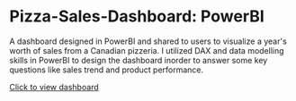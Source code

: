# Pizza-Sales-Dashboard: PowerBI
A dashboard designed in PowerBI and shared to users to visualize a year's worth of sales from a Canadian pizzeria. I utilized DAX and data modelling skills in PowerBI to design the dashboard inorder to answer some key questions like sales trend and product performance.

[Click to view dashboard](https://app.powerbi.com/view?r=eyJrIjoiOTBjZWM0MDEtMTQ5NS00ZDAzLTgyZTQtYTc2ZDdlYjI4ODIxIiwidCI6IjBiNTEyYTA5LTIxNTEtNDZiYi1iNWQ5LTk0NTU1MmM3OTFlNiJ9&pageName=ReportSection21c065b25eefb0b3c4e2)
